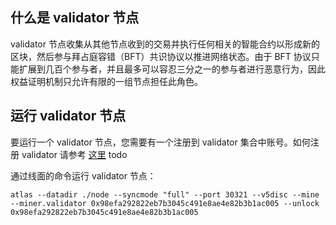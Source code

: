 ## 什么是 validator 节点

validator 节点收集从其他节点收到的交易并执行任何相关的智能合约以形成新的区块，然后参与拜占庭容错（BFT）共识协议以推进网络状态。由于
BFT 协议只能扩展到几百个参与者，并且最多可以容忍三分之一的参与者进行恶意行为，因此权益证明机制只允许有限的一组节点担任此角色。

## 运行 validator 节点

要运行一个 validator 节点，您需要有一个注册到 validator 集合中账号。如何注册 validator 请参考 [这里](./validator-registration.md) todo

通过线面的命令运行 validator 节点：
```shell
atlas --datadir ./node --syncmode "full" --port 30321 --v5disc --mine --miner.validator 0x98efa292822eb7b3045c491e8ae4e82b3b1ac005 --unlock 0x98efa292822eb7b3045c491e8ae4e82b3b1ac005
```


